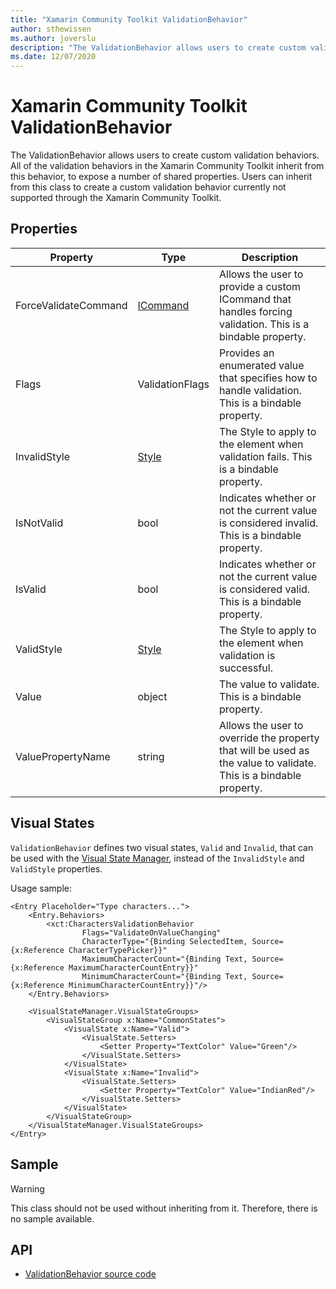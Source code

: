 ```yaml
---
title: "Xamarin Community Toolkit ValidationBehavior"
author: sthewissen
ms.author: joverslu
description: "The ValidationBehavior allows users to create custom validation behaviors."
ms.date: 12/07/2020
---
```


# Xamarin Community Toolkit ValidationBehavior

The ValidationBehavior allows users to create custom validation behaviors. All of the validation behaviors in the Xamarin Community Toolkit inherit from this behavior, to expose a number of shared properties. Users can inherit from this class to create a custom validation behavior currently not supported through the Xamarin Community Toolkit.

## Properties

|Property  |Type  |Description  |
|---------|---------|---------|
| ForceValidateCommand | [ICommand](xref:System.Windows.Input.ICommand) | Allows the user to provide a custom ICommand that handles forcing validation. This is a bindable property. |
| Flags | ValidationFlags | Provides an enumerated value that specifies how to handle validation. This is a bindable property. |
| InvalidStyle | [Style](xref:Xamarin.Forms.Style) | The Style to apply to the element when validation fails. This is a bindable property. |
| IsNotValid | bool  | Indicates whether or not the current value is considered invalid. This is a bindable property. |
| IsValid | bool  | Indicates whether or not the current value is considered valid. This is a bindable property. |
| ValidStyle | [Style](xref:Xamarin.Forms.Style) | The Style to apply to the element when validation is successful.  |
| Value | object | The value to validate. This is a bindable property. |
| ValuePropertyName | string | Allows the user to override the property that will be used as the value to validate. This is a bindable property. |

## Visual States

`ValidationBehavior` defines two visual states, `Valid` and `Invalid`, that can be used with the [Visual State Manager](/xamarin/xamarin-forms/user-interface/visual-state-manager), instead of the `InvalidStyle` and `ValidStyle` properties.

Usage sample:
```
<Entry Placeholder="Type characters...">
	<Entry.Behaviors>
		<xct:CharactersValidationBehavior
				Flags="ValidateOnValueChanging"
				CharacterType="{Binding SelectedItem, Source={x:Reference CharacterTypePicker}}"
				MaximumCharacterCount="{Binding Text, Source={x:Reference MaximumCharacterCountEntry}}"
				MinimumCharacterCount="{Binding Text, Source={x:Reference MinimumCharacterCountEntry}}"/>
	</Entry.Behaviors>

	<VisualStateManager.VisualStateGroups>
		<VisualStateGroup x:Name="CommonStates">
			<VisualState x:Name="Valid">
				<VisualState.Setters>
					<Setter Property="TextColor" Value="Green"/>
				</VisualState.Setters>
			</VisualState>
			<VisualState x:Name="Invalid">
				<VisualState.Setters>
					<Setter Property="TextColor" Value="IndianRed"/>
				</VisualState.Setters>
			</VisualState>
		</VisualStateGroup>
	</VisualStateManager.VisualStateGroups>
</Entry>
```

## Sample

> [!WARNING]
> This class should not be used without inheriting from it. Therefore, there is no sample available.

## API

* [ValidationBehavior source code](https://github.com/xamarin/XamarinCommunityToolkit/blob/main/src/CommunityToolkit/Xamarin.CommunityToolkit/Behaviors/Validators/ValidationBehavior.shared.cs)
